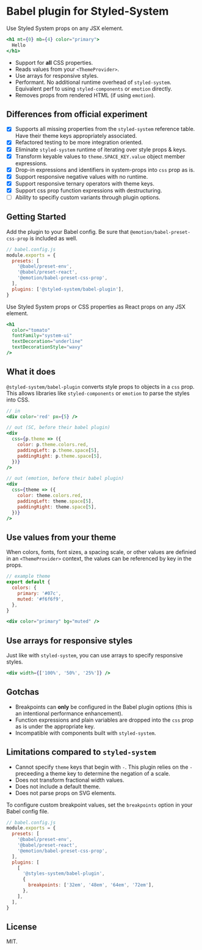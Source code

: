 # Babel plugin for Styled-System <!-- omit in toc -->

Use Styled System props on any JSX element.

```jsx
<h1 mt={0} mb={4} color="primary">
  Hello
</h1>
```

- Support for **all** CSS properties.
- Reads values from your `<ThemeProvider>`.
- Use arrays for responsive styles.
- Performant. No additional runtime overhead of `styled-system`. Equivalent perf
  to using `styled-components` or `emotion` directly.
- Removes props from rendered HTML (if using `emotion`).

## Differences from official experiment

- [x] Supports all missing properties from the `styled-system` reference table.
      Have their theme keys appropriately associated.
- [x] Refactored testing to be more integration oriented.
- [x] Eliminate `styled-system` runtime of iterating over style props & keys.
- [x] Transform keyable values to `theme.SPACE_KEY.value` object member
      expressions.
- [x] Drop-in expressions and identifiers in system-props into `css` prop as is.
- [x] Support responsive negative values with no runtime.
- [x] Support responsive ternary operators with theme keys.
- [x] Support css prop function expressions with destructuring.
- [ ] Ability to specifiy custom variants through plugin options.

## Getting Started

Add the plugin to your Babel config. Be sure that
`@emotion/babel-preset-css-prop` is included as well.

```js
// babel.config.js
module.exports = {
  presets: [
    '@babel/preset-env',
    '@babel/preset-react',
    '@emotion/babel-preset-css-prop',
  ],
  plugins: ['@styled-system/babel-plugin'],
}
```

Use Styled System props or CSS properties as React props on any JSX element.

```jsx
<h1
  color="tomato"
  fontFamily="system-ui"
  textDecoration="underline"
  textDecorationStyle="wavy"
/>
```

## What it does

`@styled-system/babel-plugin` converts style props to objects in a `css` prop.
This allows libraries like `styled-components` or `emotion` to parse the styles
into CSS.

```jsx
// in
<div color='red' px={5} />

// out (SC, before their babel plugin)
<div
  css={p.theme => ({
    color: p.theme.colors.red,
    paddingLeft: p.theme.space[5],
    paddingRight: p.theme.space[5],
  })}
/>

// out (emotion, before their babel plugin)
<div
  css={theme => ({
    color: theme.colors.red,
    paddingLeft: theme.space[5],
    paddingRight: theme.space[5],
  })}
/>
```

## Use values from your theme

When colors, fonts, font sizes, a spacing scale, or other values are definied in
an `<ThemeProvider>` context, the values can be referenced by key in the props.

```js
// example theme
export default {
  colors: {
    primary: '#07c',
    muted: '#f6f6f9',
  },
}
```

```jsx
<div color="primary" bg="muted" />
```

## Use arrays for responsive styles

Just like with `styled-system`, you can use arrays to specify responsive styles.

```jsx
<div width={['100%', '50%', '25%']} />
```

## Gotchas

- Breakpoints can **only** be configured in the Babel plugin options (this is an
  intentional performance enhancement).
- Function expressions and plain variables are dropped into the `css` prop as is
  under the appropriate key.
- Incompatible with components built with `styled-system`.

## Limitations compared to `styled-system`

- Cannot specify `theme` keys that begin with `-`. This plugin relies on the `-`
  preceeding a theme key to determine the negation of a scale.
- Does not transform fractional width values.
- Does not include a default theme.
- Does not parse props on SVG elements.

To configure custom breakpoint values, set the `breakpoints` option in your
Babel config file.

```js
// babel.config.js
module.exports = {
  presets: [
    '@babel/preset-env',
    '@babel/preset-react',
    '@emotion/babel-preset-css-prop',
  ],
  plugins: [
    [
      '@styles-system/babel-plugin',
      {
        breakpoints: ['32em', '48em', '64em', '72em'],
      },
    ],
  ],
}
```

## License

MIT.
